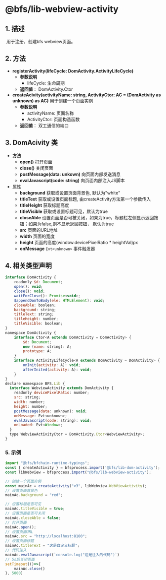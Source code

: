 # @bfs/lib-webview-activity

## 1. 描述

​		用于注册，创建bfs webview页面。

## 2. 方法

- **registerActivity(lifeCycle: DomActivity.ActivityLifeCycle)**
  - **参数说明**
    - lifeCycle:  生命周期
  - **返回值**： DomActivity.Ctor
- **createAcivity(activityName: string, ActivityCtor: AC = (DomActivity as unknown) as AC)** 用于创建一个页面实例
  - **参数说明**
    - activityName: 页面名称
    - ActivityCtor: 页面构造函数
  - **返回值**： 双工通信的端口

## 3. DomAcivity 类

- **方法**
  - **open()**  打开页面
  - **close()**  关闭页面
  - **postMessage(data:  unkown)** 向页面内部发送消息
  - **evalJavascript(code: string)** 向页面内部注入JS脚本
- 属性
  - **background** 获取或设置页面背景色, 默认为"white"
  - **titleText** 获取或设置页面标题, 由createActivity方法第一个参数传入
  - **titleHeight** 获取标题高度
  - **titleVisible** 获取或设置标题可见，默认为true
  - **closeAble** 设置页面是否可被关闭，如果为true，标题栏左侧显示返回按钮；如果为false,则不显示返回按钮， 默认为true
  - **src** 页面的URL地址
  - **width** 页面的宽度
  - **height** 页面的高度(window.devicePixelRatio * heightVal)px
  - **onMessage** `Evt<unknown>` 事件触发器

## 4. 相关类型声明

```javascript
interface DomActivity {
    readonly $d: Document;
    open(): void;
    close(): void;
    waitForClose(): Promise<void>;
    $appendDomToBody(ele: HTMLElement): void;
    closeAble: boolean;
    background: string;
    titleText: string;
    titleHeight: number;
    titleVisible: boolean;
}
namespace DomActivity {
    interface Ctor<A extends DomActivity = DomActivity> {
    	$d: Document;
    	new (name: string): A;
    	prototype: A;
    }
    interface ActivityLifeCycle<A extends DomActivity = DomActivity> {
      	onInit(activity: A): void;
      	afterInited(activity: A): void;
    }
}
declare namespace BFS.Lib {
  interface WebviewActivity extends DomActivity {
    readonly devicePixelRatio: number;
    src: string;
    width: number;
    height: number;
    postMessage(data: unknown): void;
    onMessage: Evt<unknown>;
    evalJavascript(code: string): void;
    onLoaded: Evt<Window>;
  }
  type WebviewActivityCtor = DomActivity.Ctor<WebviewActivity>;
}

```

### 5. 示例

```javascript
import "@bfs/bfchain-runtime-typings";
const { createActivity } = bfsprocess.import('@bfs/lib-dom-activity');
const libWebview = bfsprocess.import("@bfs/lib-webview-activity");

// 创建一个页面实例
const mainAc = createActivity("v3", libWebview.WebViewActivity);
// 设置页面背景色
mainAc.background = "red";

// 设置标题是否可见
mainAc.titleVisible = true;
// 设置页面是否可关闭
mainAc.closeAble = false;
// 打开页面
mainAc.open();
// 设置页面URL
mainAc.src = "http://localhost:8100";
// 设置页面标题
mainAc.titleText = "这是自定义标题";
// 代码注入
mainAc.evalJavascript(`console.log("这是注入的代码")`)
// 5s后关闭页面
setTimeout(()=>{
    mainAc.close()
}, 5000)
```
